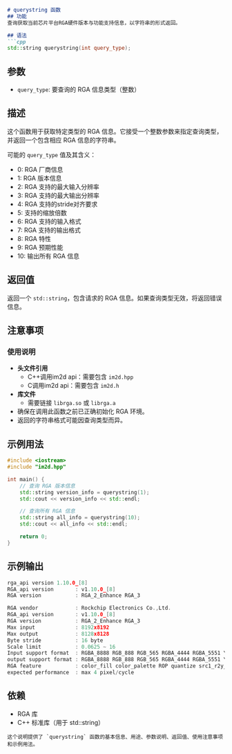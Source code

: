 
```markdown
# querystring 函数
## 功能
查询获取当前芯片平台RGA硬件版本与功能支持信息，以字符串的形式返回。

## 语法
```cpp
std::string querystring(int query_type);
```

## 参数
- `query_type`: 要查询的 RGA 信息类型（整数）

## 描述
这个函数用于获取特定类型的 RGA 信息。它接受一个整数参数来指定查询类型，并返回一个包含相应 RGA 信息的字符串。

可能的 `query_type` 值及其含义：
- 0: RGA 厂商信息
- 1: RGA 版本信息
- 2: RGA 支持的最大输入分辨率
- 3: RGA 支持的最大输出分辨率
- 4: RGA 支持的stride对齐要求
- 5: 支持的缩放倍数
- 6: RGA 支持的输入格式
- 7: RGA 支持的输出格式
- 8: RGA 特性
- 9: RGA 预期性能
- 10: 输出所有 RGA 信息

## 返回值
返回一个 `std::string`，包含请求的 RGA 信息。如果查询类型无效，将返回错误信息。

## 注意事项
### 使用说明

- **头文件引用**
    - C++调用im2d api：需要包含 `im2d.hpp`
    - C调用im2d api：需要包含 `im2d.h`
- **库文件**
    - 需要链接 `librga.so` 或 `librga.a`
- 确保在调用此函数之前已正确初始化 RGA 环境。
- 返回的字符串格式可能因查询类型而异。
## 示例用法
```cpp
#include <iostream>
#include "im2d.hpp"

int main() {
    // 查询 RGA 版本信息
    std::string version_info = querystring(1);
    std::cout << version_info << std::endl;

    // 查询所有 RGA 信息
    std::string all_info = querystring(10);
    std::cout << all_info << std::endl;

    return 0;
}
```

## 示例输出

```cpp
rga_api version 1.10.0_[8]
RGA_api version       : v1.10.0_[8]
RGA version           : RGA_2_Enhance RGA_3

RGA vendor            : Rockchip Electronics Co.,Ltd.
RGA_api version       : v1.10.0_[8]
RGA version           : RGA_2_Enhance RGA_3
Max input             : 8192x8192
Max output            : 8128x8128
Byte stride           : 16 byte
Scale limit           : 0.0625 ~ 16
Input support format  : RGBA_8888 RGB_888 RGB_565 RGBA_4444 RGBA_5551 YUV420_sp_8bit YUV420_sp_10bit YUV420_p_8bit YUV420_p_10bit YUV422_sp_8bit YUV422_sp_10bit YUV422_p_8bit YUV422_p_10bit YUYV422 YUV400/Y4
output support format : RGBA_8888 RGB_888 RGB_565 RGBA_4444 RGBA_5551 YUV420_sp_8bit YUV420_sp_10bit YUV420_p_8bit YUV422_sp_8bit YUV422_sp_10bit YUV422_p_8bit YUYV420 YUYV422 YUV400/Y4
RGA feature           : color_fill color_palette ROP quantize src1_r2y_csc dst_full_csc FBC_mode blend_in_YUV BT.2020
expected performance  : max 4 pixel/cycle
```

## 依赖
- RGA 库
- C++ 标准库（用于 std::string）
```
这个说明提供了 `querystring` 函数的基本信息、用途、参数说明、返回值、使用注意事项和示例用法。
```


